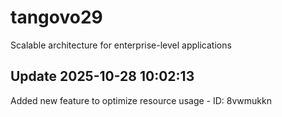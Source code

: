 # tangovo29
Scalable architecture for enterprise-level applications

## Update 2025-10-28 10:02:13
Added new feature to optimize resource usage - ID: 8vwmukkn

